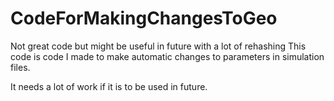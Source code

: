 # CodeForMakingChangesToGeo
Not great code but might be useful in future with a lot of rehashing
This code is code I made to make automatic changes to parameters in simulation files.

It needs a lot of work if it is to be used in future.
